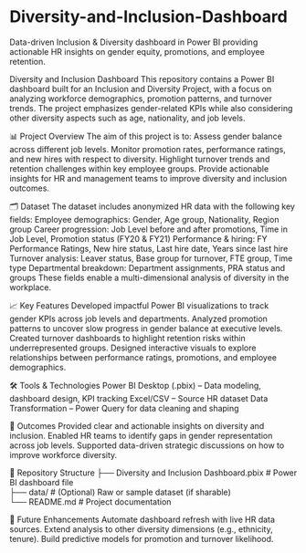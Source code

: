 # Diversity-and-Inclusion-Dashboard
Data-driven Inclusion &amp; Diversity dashboard in Power BI providing actionable HR insights on gender equity, promotions, and employee retention.


Diversity and Inclusion Dashboard
This repository contains a Power BI dashboard built for an Inclusion and Diversity Project, with a focus on analyzing workforce demographics, promotion patterns, and turnover trends. The project emphasizes gender-related KPIs while also considering other diversity aspects such as age, nationality, and job levels.

📊 Project Overview
The aim of this project is to:
Assess gender balance across different job levels.
Monitor promotion rates, performance ratings, and new hires with respect to diversity.
Highlight turnover trends and retention challenges within key employee groups.
Provide actionable insights for HR and management teams to improve diversity and inclusion outcomes.

🗂️ Dataset
The dataset includes anonymized HR data with the following key fields:
Employee demographics: Gender, Age group, Nationality, Region group
Career progression: Job Level before and after promotions, Time in Job Level, Promotion status (FY20 & FY21)
Performance & hiring: FY Performance Ratings, New hire status, Last hire date, Years since last hire
Turnover analysis: Leaver status, Base group for turnover, FTE group, Time type
Departmental breakdown: Department assignments, PRA status and groups
These fields enable a multi-dimensional analysis of diversity in the workplace.

📈 Key Features
Developed impactful Power BI visualizations to track gender KPIs across job levels and departments.
Analyzed promotion patterns to uncover slow progress in gender balance at executive levels.
Created turnover dashboards to highlight retention risks within underrepresented groups.
Designed interactive visuals to explore relationships between performance ratings, promotions, and employee demographics.

🛠️ Tools & Technologies
Power BI Desktop (.pbix) – Data modeling, dashboard design, KPI tracking
Excel/CSV – Source HR dataset
Data Transformation – Power Query for data cleaning and shaping

🚀 Outcomes
Provided clear and actionable insights on diversity and inclusion.
Enabled HR teams to identify gaps in gender representation across job levels.
Supported data-driven strategic discussions on how to improve workforce diversity.

📂 Repository Structure
├── Diversity and Inclusion Dashboard.pbix   # Power BI dashboard file  
├── data/                                    # (Optional) Raw or sample dataset (if sharable)  
└── README.md                                # Project documentation  

🔮 Future Enhancements
Automate dashboard refresh with live HR data sources.
Extend analysis to other diversity dimensions (e.g., ethnicity, tenure).
Build predictive models for promotion and turnover likelihood.
